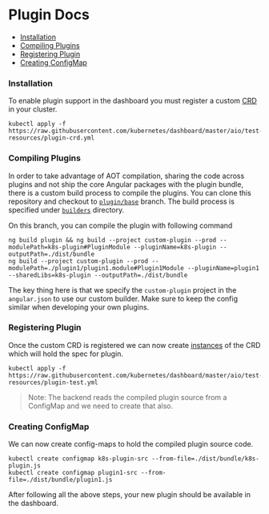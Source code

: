 # Plugin Docs

* [Installation](#installation)
* [Compiling Plugins](#compiling-plugins)
* [Registering Plugin](#registering-plugin)
* [Creating ConfigMap](#creating-configmap)

### Installation

To enable plugin support in the dashboard you must register a custom [CRD](../../aio/test-resources/plugin-crd.yml) in your cluster.
```
kubectl apply -f https://raw.githubusercontent.com/kubernetes/dashboard/master/aio/test-resources/plugin-crd.yml
```

### Compiling Plugins

In order to take advantage of AOT compilation, sharing the code across plugins and not ship the core Angular packages with the plugin bundle, there is a custom build process to compile the plugins.
You can clone this repository and checkout to [`plugin/base`](https://github.com/kubernetes/dashboard/tree/plugin/base) branch. The build process is specified under [`builders`](https://github.com/kubernetes/dashboard/tree/plugin/base/builders) directory.

On this branch, you can compile the plugin with following command
```
ng build plugin && ng build --project custom-plugin --prod --modulePath=k8s-plugin#PluginModule --pluginName=k8s-plugin --outputPath=./dist/bundle
ng build --project custom-plugin --prod --modulePath=./plugin1/plugin1.module#Plugin1Module --pluginName=plugin1 --sharedLibs=k8s-plugin --outputPath=./dist/bundle
```

The key thing here is that we specify the `custom-plugin` project in the `angular.json` to use our custom builder. Make sure to keep the config similar when developing your own plugins.

### Registering Plugin

Once the custom CRD is registered we can now create [instances](../../aio/test-resources/plugin-test.yml) of the CRD which will hold the spec for plugin.

```
kubectl apply -f https://raw.githubusercontent.com/kubernetes/dashboard/master/aio/test-resources/plugin-test.yml
```

> Note: The backend reads the compiled plugin source from a ConfigMap and we need to create that also.

### Creating ConfigMap

We can now create config-maps to hold the compiled plugin source code.

```
kubectl create configmap k8s-plugin-src --from-file=./dist/bundle/k8s-plugin.js
kubectl create configmap plugin1-src --from-file=./dist/bundle/plugin1.js
```

After following all the above steps, your new plugin should be available in the dashboard.
